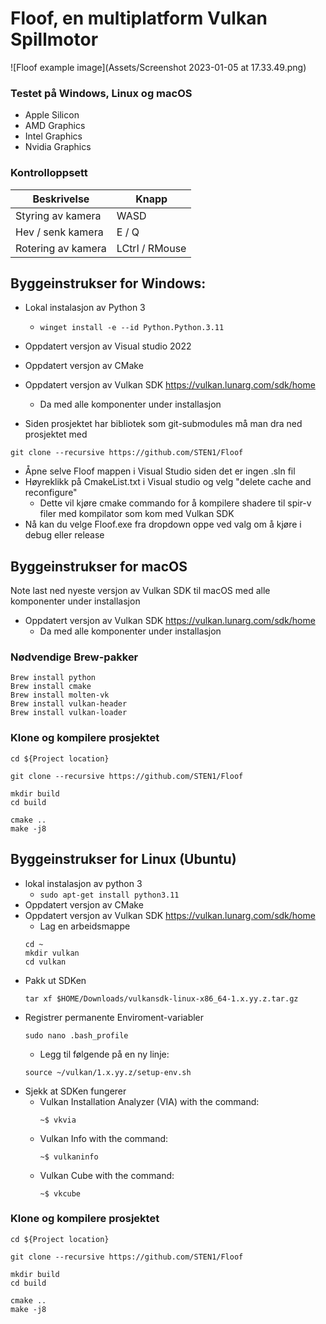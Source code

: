 # Floof, en multiplatform Vulkan Spillmotor
![Floof example image](Assets/Screenshot 2023-01-05 at 17.33.49.png)

### Testet på Windows, Linux og macOS
 * Apple Silicon
 * AMD Graphics
 * Intel Graphics
 * Nvidia Graphics

### Kontrolloppsett
| Beskrivelse           | Knapp          | 
|-----------------------|----------------|
| Styring av kamera     | WASD           | 
| Hev / senk kamera     | E / Q          | 
| Rotering av kamera    | LCtrl / RMouse | 


## Byggeinstrukser for Windows:
* Lokal instalasjon av Python 3 
  * ```winget install -e --id Python.Python.3.11```
* Oppdatert versjon av Visual studio 2022
* Oppdatert versjon av CMake
* Oppdatert versjon av Vulkan SDK https://vulkan.lunarg.com/sdk/home
  * Da med alle komponenter under installasjon

* Siden prosjektet har bibliotek som git-submodules må man dra ned prosjektet med
```
git clone --recursive https://github.com/STEN1/Floof
```
* Åpne selve Floof mappen i Visual Studio siden det er ingen .sln fil
* Høyreklikk på CmakeList.txt i Visual studio og velg "delete cache and reconfigure"
  * Dette vil kjøre cmake commando for å kompilere shadere til spir-v filer med kompilator som kom med Vulkan SDK
* Nå kan du velge Floof.exe fra dropdown oppe ved valg om å kjøre i debug eller release


## Byggeinstrukser for macOS

Note last ned nyeste versjon av Vulkan SDK til macOS med alle komponenter under installasjon
* Oppdatert versjon av Vulkan SDK https://vulkan.lunarg.com/sdk/home
  * Da med alle komponenter under installasjon

### Nødvendige Brew-pakker
```
Brew install python
Brew install cmake
Brew install molten-vk
Brew install vulkan-header
Brew install vulkan-loader
```

### Klone og kompilere prosjektet
```
cd ${Project location}
```
```
git clone --recursive https://github.com/STEN1/Floof
```

```
mkdir build
cd build
```

```
cmake ..
make -j8
```

## Byggeinstrukser for Linux (Ubuntu)
* lokal instalasjon av python 3
  * ````sudo apt-get install python3.11````
* Oppdatert versjon av CMake
* Oppdatert versjon av Vulkan SDK https://vulkan.lunarg.com/sdk/home
  * Lag en arbeidsmappe 
  ```
  cd ~
  mkdir vulkan
  cd vulkan
  ```
* Pakk ut SDKen
  ```
  tar xf $HOME/Downloads/vulkansdk-linux-x86_64-1.x.yy.z.tar.gz
  ```
* Registrer permanente Enviroment-variabler
  ```
  sudo nano .bash_profile
  ```
  * Legg til følgende på en ny linje:
  ```
  source ~/vulkan/1.x.yy.z/setup-env.sh
  ```
* Sjekk at SDKen fungerer
  * Vulkan Installation Analyzer (VIA) with the command:
	```
	~$ vkvia
	```
  * Vulkan Info with the command:
	```
	~$ vulkaninfo
	```
  * Vulkan Cube with the command:
	```
	~$ vkcube
	```
### Klone og kompilere prosjektet
```
cd ${Project location}
```
```
git clone --recursive https://github.com/STEN1/Floof
```

```
mkdir build
cd build
```

```
cmake ..
make -j8
````


